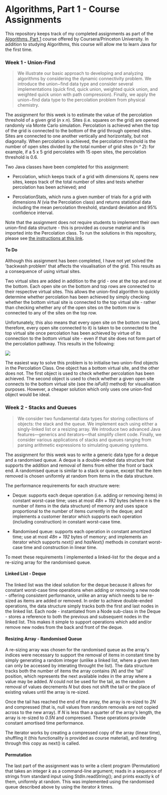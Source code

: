 # Algorithms, Part 1 - Course Assignments

This repository keeps track of my completed assignments as part of the [Algorithms, Part 1](https://www.coursera.org/learn/algorithms-part1) course offered by Coursera/Princeton University. In addition to studying Algorithms, this course will allow me to learn Java for the first time. 

### Week 1 - Union-Find

> We illustrate our basic approach to developing and analyzing algorithms by considering the dynamic connectivity problem. We introduce the union−find data type and consider several implementations (quick find, quick union, weighted quick union, and weighted quick union with path compression). Finally, we apply the union−find data type to the percolation problem from physical chemistry.

The assignment for this week is to estimate the value of the percolation threshold of a given grid (*n* x *n*). Sites (i.e. squares on the grid) are opened randomly via Monte Carlo simulation. Percolation is achieved when the top of the grid is connected to the bottom of the grid through opened sites. Sites are connected to one another vertically and horizontally, but not diagonally. When percolation is achieved, the percolation threshold is the number of open sites divided by the total number of grid sites (*n ^ 2*): for example, if a 5 x 5 grid percolates with 15 open sites, the percolation threshold is 0.6. 

Two Java classes have been completed for this assignment:
- Percolation, which keeps track of a grid with dimensions *N*, opens new sites, keeps track of the total number of sites and tests whether percolation has been achieved; and

- PercolationStats, which runs a given number of trials for a grid with dimensions *N* (via the Percolation class) and returns statistical data including the mean percolation threshold, standard deviation and 95% confidence interval.

Note that the assignment does not require students to implement their own union-find data structure - this is provided as course material and is imported into the Percolation class. To run the solutions in this repository, please see [the instructions at this link](http://coursera.cs.princeton.edu/algs4/assignments/percolation.html). 

#### To Do 

Although this assignment has been completed, I have not yet solved the 'backwash problem' that affects the visualisation of the grid. This results as a consequence of using virtual sites. 

Two virtual sites are added in addition to the grid - one at the top and one at the bottom. Each open site on the bottom and top rows are connected to their respective virtual sites. This allows the union-find algorithm to quickly determine whether percolation has been achieved by simply checking whether the bottom virtual site is connected to the top virtual site - rather than checking whether any of the open sites on the bottom row is connected to any of the sites on the top row. 

Unfortunately, this also means that every open site on the bottom row (and, therefore, every open site connected to it) is taken to be connected to the top virtual site once percolation has been achieved by virtue of its connection to the bottom virtual site - even if that site does not form part of the percolation pathway. This results in the following:

![](http://coursera.cs.princeton.edu/algs4/checklists/percolation-backwash.png)

The easiest way to solve this problem is to initialise two union-find objects in the Percolation Class. One object has a bottom virtual site, and the other does not. The first object is used to check whether percolation has been achieved. The second object is used to check whether a given open site connects to the bottom virtual site (see the *isFull()* method) for visualisation purposes. However, a cheaper solution which only uses one union-find object would be ideal. 

### Week 2 - Stacks and Queues

> We consider two fundamental data types for storing collections of objects: the stack and the queue. We implement each using either a singly-linked list or a resizing array. We introduce two advanced Java features—generics and iterators—that simplify client code. Finally, we consider various applications of stacks and queues ranging from parsing arithmetic expressions to simulating queueing systems.

The assignment for this week was to write a generic data type for a deque and a randomised queue. A deque is a double-ended data structure that supports the addition and removal of items from either the front or back end. A randomised queue is similar to a stack or queue, except that the item removed is chosen uniformly at random from items in the data structure.

The performance requirements for each structure were:

- Deque: supports each deque operation (i.e. adding or removing items) in constant worst-case time; uses at most *48n + 192* bytes (where *n* is the number of items in the data structure) of memory and uses space proportional to the number of items currently in the deque; and implements a customer iterator which supports each operation (including construction) in constant worst-case time.

- Randomised queue: supports each operation in constant amortized time; use at most *48n + 192* bytes of memory; and implements an iterator which supports *next()* and *hasNext()* methods in constant worst-case time and construction in linear time.

To meet these requirements I implemented a linked-list for the deque and a re-sizing array for the randomised queue. 

#### Linked List - Deque

The linked list was the ideal solution for the deque because it allows for constant worst-case time operations when adding or removing a new node - offering consistent performance, unlike an array which needs to be re-sized as items are added or removed. In order to achieve double-ended operations, the data structure simply tracks both the first and last nodes in the linked list. Each node - instantiated from a Node sub-class in the Deque - stores a reference to both the previous and subsequent nodes in the linked list. This makes it simple to support operations which add and/or remove new nodes from the back and front of the deque.

#### Resizing Array - Randomised Queue 

A re-sizing array was chosen for the randomised queue as the array's indices were necessary to support the removal of items in constant time by simply generating a random integer (unlike a linked list, where a given item can only be accessed by interating throught the list). The data structure tracks both the number of items the array contains (*N*) and the 'tail' position, which represents the next available index in the array where a value may be added. *N* could not be used for the tail, as the random removal of values decrements *N* but does not shift the tail or the place of existing values until the array is re-sized. 

Once the tail has reached the end of the array, the array is re-sized to *2N* and compressed (that is, null values from random removals are not copied across to the new array). If *N* is less than a quarter of the array's length, the array is re-sized to *0.5N* and compressed. These operations provide constant amortised time performance. 

The iterator works by creating a compressed copy of the array (linear time), shuffling it (this functionality is provided as course material), and iterating through this copy as next() is called. 

#### Permutation

The last part of the assignment was to write  a client program (Permutation) that takes an integer *k* as a command-line argument; reads in a sequence of strings from standard input using StdIn.readString(); and prints exactly k of them, uniformly at random. This was implemented using the randomised queue described above by using the iterator *k* times. 
